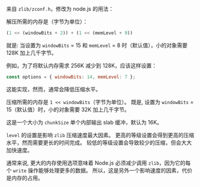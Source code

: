 
来自 `zlib/zconf.h`，修改为 node.js 的用法：

解压所需的内存是（字节为单位）：

<!-- eslint-disable semi -->
```js
(1 << (windowBits + 2)) + (1 << (memLevel + 9))
```

就是: 当设置为 `windowBits` = 15 和 `memLevel` = 8 时（默认值），小的对象需要 128K 加上几千字节。

例如，为了将默认内存需求 256K 减少到 128K，应该这样设置：

```js
const options = { windowBits: 14, memLevel: 7 };
```

这能实现，然而，通常会降低压缩水平。

压缩所需的内存是 `1 << windowBits`（字节为单位）。
既是, 设置为 `windowBits` = 15（默认值）时，小的对象需要 32K 加上几千字节。

这是一个大小为 `chunkSize` 单个内部输出 slab 缓冲，默认为 16K。

`level` 的设置是影响 `zlib` 压缩速度最大因素。
更高的等级设置会得到更高的压缩水平，然而需要更长的时间完成。
较低的等级设置会导致较少的压缩，但会大大加快速度。

通常来说, 更大的内存使用选项意味着 Node.js 必须减少调用 `zlib`，因为它的每个 `write` 操作能够处理更多的数据。
所以，这是另外一个影响速度的因素，代价是内存的占用。

